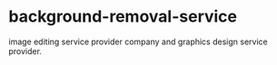# background-removal-service
image editing service provider company and graphics design service provider.
